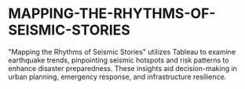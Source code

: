 # MAPPING-THE-RHYTHMS-OF-SEISMIC-STORIES
"Mapping the Rhythms of Seismic Stories" utilizes Tableau to examine earthquake trends, pinpointing seismic hotspots and risk patterns to enhance disaster preparedness. These insights aid decision-making in urban planning, emergency response, and infrastructure resilience.
